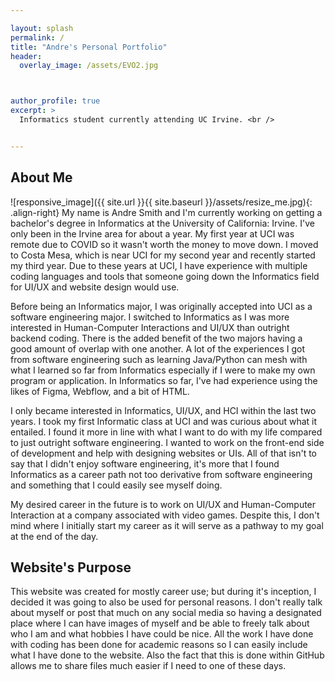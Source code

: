 ```yaml
---

layout: splash
permalink: /
title: "Andre's Personal Portfolio"
header:
  overlay_image: /assets/EVO2.jpg



author_profile: true
excerpt: >
  Informatics student currently attending UC Irvine. <br />


---
```


## About Me

![responsive_image]({{ site.url }}{{ site.baseurl }}/assets/resize_me.jpg){: .align-right}
My name is Andre Smith and I'm currently working on getting a bachelor's degree in Informatics at the University of California: Irvine. I've only been in the Irvine area for about a year. My first year at UCI was remote due to COVID so it wasn't worth the money to move down. I moved to Costa Mesa, which is near UCI for my second year and recently started my third year. Due to these years at UCI, I have experience with multiple coding languages and tools that someone going down the Informatics field for UI/UX and website design would use.

Before being an Informatics major, I was originally accepted into UCI as a software engineering major. I switched to Informatics as I was more interested in Human-Computer Interactions and UI/UX than outright backend coding. There is the added benefit of the two majors having a good amount of overlap with one another. A lot of the experiences I got from software engineering such as learning Java/Python can mesh with what I learned so far from Informatics especially if I were to make my own program or application. In Informatics so far, I've had experience using the likes of Figma, Webflow, and a bit of HTML.

I only became interested in Informatics, UI/UX, and HCI within the last two years. I took my first Informatic class at UCI and was curious about what it entailed. I found it more in line with what I want to do with my life compared to just outright software engineering. I wanted to work on the front-end side of development and help with designing websites or UIs. All of that isn't to say that I didn't enjoy software engineering, it's more that I found Informatics as a career path not too derivative from software engineering and something that I could easily see myself doing.

My desired career in the future is to work on UI/UX and Human-Computer Interaction at a company associated with video games. Despite this, I don't mind where I initially start my career as it will serve as a pathway to my goal at the end of the day.





## Website's Purpose

This website was created for mostly career use; but during it's inception, I decided it was going to also be used for personal reasons. I don't really talk about myself or post that much on any social media so having a designated place where I can have images of myself and be able to freely talk about who I am and what hobbies I have could be nice. All the work I have done with coding has been done for academic reasons so I can easily include what I have done to the website. Also the fact that this is done within GitHub allows me to share files much easier if I need to one of these days.